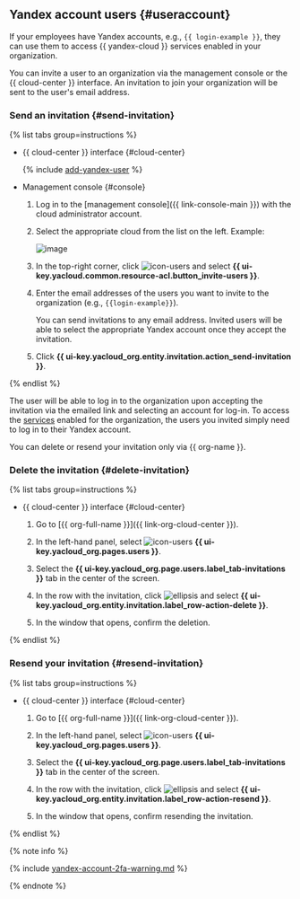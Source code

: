 ## Yandex account users {#useraccount}

If your employees have Yandex accounts, e.g., `{{ login-example }}`, they can use them to access {{ yandex-cloud }} services enabled in your organization.

You can invite a user to an organization via the management console or the {{ cloud-center }} interface. An invitation to join your organization will be sent to the user's email address.

### Send an invitation {#send-invitation}

{% list tabs group=instructions %}

- {{ cloud-center }} interface {#cloud-center}

  {% include [add-yandex-user](./add-yandex-user.md) %}

- Management console {#console}

    1. Log in to the [management console]({{ link-console-main }}) with the cloud administrator account.

    1. Select the appropriate cloud from the list on the left. Example:

        ![image](../../_assets/resource-manager/switch-cloud-n-n.png)

    1. In the top-right corner, click ![icon-users](../../_assets/console-icons/ellipsis.svg) and select **{{ ui-key.yacloud.common.resource-acl.button_invite-users }}**.

    1. Enter the email addresses of the users you want to invite to the organization (e.g., `{{login-example}}`).

        You can send invitations to any email address. Invited users will be able to select the appropriate Yandex account once they accept the invitation.

    1. Click **{{ ui-key.yacloud_org.entity.invitation.action_send-invitation }}**.

{% endlist %}

The user will be able to log in to the organization upon accepting the invitation via the emailed link and selecting an account for log-in. To access the [services](../../organization/concepts/manage-services.md#collaboration) enabled for the organization, the users you invited simply need to log in to their Yandex account.

You can delete or resend your invitation only via {{ org-name }}.

### Delete the invitation {#delete-invitation}

{% list tabs group=instructions %}

- {{ cloud-center }} interface {#cloud-center}

  1. Go to [{{ org-full-name }}]({{ link-org-cloud-center }}).

  1. In the left-hand panel, select ![icon-users](../../_assets/console-icons/person.svg) **{{ ui-key.yacloud_org.pages.users }}**.

  1. Select the **{{ ui-key.yacloud_org.page.users.label_tab-invitations }}** tab in the center of the screen.

  1. In the row with the invitation, click ![ellipsis](../../_assets/console-icons/ellipsis.svg) and select **{{ ui-key.yacloud_org.entity.invitation.label_row-action-delete }}**.

  1. In the window that opens, confirm the deletion.

{% endlist %}

### Resend your invitation {#resend-invitation}

{% list tabs group=instructions %}

- {{ cloud-center }} interface {#cloud-center}

  1. Go to [{{ org-full-name }}]({{ link-org-cloud-center }}).

  1. In the left-hand panel, select ![icon-users](../../_assets/console-icons/person.svg) **{{ ui-key.yacloud_org.pages.users }}**.

  1. Select the **{{ ui-key.yacloud_org.page.users.label_tab-invitations }}** tab in the center of the screen.

  1. In the row with the invitation, click ![ellipsis](../../_assets/console-icons/ellipsis.svg) and select **{{ ui-key.yacloud_org.entity.invitation.label_row-action-resend }}**.

  1. In the window that opens, confirm resending the invitation.

{% endlist %}

{% note info %}

{% include [yandex-account-2fa-warning.md](../iam/yandex-account-2fa-warning.md) %}

{% endnote %}
